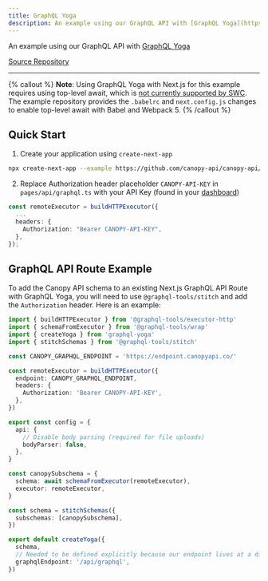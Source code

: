 ```yaml
---
title: GraphQL Yoga
description: An example using our GraphQL API with [GraphQL Yoga](https://the-guild.dev/graphql/yoga-server)
---
```


An example using our GraphQL API with [GraphQL Yoga](https://the-guild.dev/graphql/yoga-server)

[Source Repository](https://github.com/canopy-api/canopy-api/tree/main/docs/examples/next-with-graphql-yoga)

---

{% callout %}
**Note**: Using GraphQL Yoga with Next.js for this example requires using top-level await, which is [not currently supported by SWC](https://github.com/vercel/next.js/issues/31054). The example repository provides the `.babelrc` and `next.config.js` changes to enable top-level await with Babel and Webpack 5.
{% /callout %}

## Quick Start

1. Create your application using `create-next-app`

```bash
npx create-next-app --example https://github.com/canopy-api/canopy-api/tree/main/docs/examples/next-with-graphql-yoga your-application-name
```

2. Replace Authorization header placeholder `CANOPY-API-KEY` in `pages/api/graphql.ts` with your API Key (found in your [dashboard](https://www.canopyapi.co/dashboard))

```typescript
const remoteExecutor = buildHTTPExecutor({
  ...
  headers: {
    Authorization: "Bearer CANOPY-API-KEY",
  },
});
```

## GraphQL API Route Example

To add the Canopy API schema to an existing Next.js GraphQL API Route with GraphQL Yoga, you will need to use `@graphql-tools/stitch` and add the `Authorization` header. Here is an example:

```typescript
import { buildHTTPExecutor } from '@graphql-tools/executor-http'
import { schemaFromExecutor } from '@graphql-tools/wrap'
import { createYoga } from 'graphql-yoga'
import { stitchSchemas } from '@graphql-tools/stitch'

const CANOPY_GRAPHQL_ENDPOINT = 'https://endpoint.canopyapi.co/'

const remoteExecutor = buildHTTPExecutor({
  endpoint: CANOPY_GRAPHQL_ENDPOINT,
  headers: {
    Authorization: 'Bearer CANOPY-API-KEY',
  },
})

export const config = {
  api: {
    // Disable body parsing (required for file uploads)
    bodyParser: false,
  },
}

const canopySubschema = {
  schema: await schemaFromExecutor(remoteExecutor),
  executor: remoteExecutor,
}

const schema = stitchSchemas({
  subschemas: [canopySubschema],
})

export default createYoga({
  schema,
  // Needed to be defined explicitly because our endpoint lives at a different path other than `/graphql`
  graphqlEndpoint: '/api/graphql',
})
```
